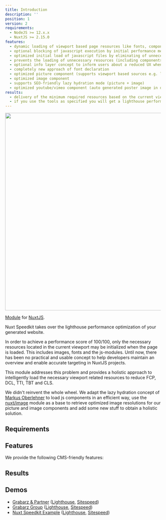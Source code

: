 ```yaml
---
title: Introduction
description: ''
position: 1
version: 2
requirements:
  - NodeJS >= 12.x.x
  - NuxtJS >= 2.15.0
features:
  - dynamic loading of viewport based page resources like fonts, components, pictures, images and iframes
  - optional blocking of javascript execution by initial performance measuring
  - optimized initial load of javascript files by eliminating of unnecessary javascript files
  - prevents the loading of unnecessary resources (including components) that are outside the current viewport.
  - optional info layer concept to inform users about a reduced UX when bandwidth or hardware is compromised.  
  - completely new approach of font declaration
  - optimized picture component (supports viewport based sources e.g. landscape/portrait)
  - optimized image component
  - supports SEO-friendly lazy hydration mode (picture + image)
  - optimized youtube/vimeo component (auto generated poster image in different resolutions)  
results:
  - delivery of the minimum required resources based on the current viewport
  - if you use the tools as specified you will get a lighthouse performance score of 100/100
---
```


<!-- <img src="/preview.png" class="light-img" width="1280" height="640" alt=""/>
<img src="/preview-dark.png" class="dark-img" width="1280" height="640" alt=""/> -->
<img src="/intro-light.png" width="1280" height="640" alt=""/>

[Module]() for [NuxtJS](https://nuxtjs.org).

Nuxt Speedkit takes over the lighthouse performance optimization of your generated website.

In order to achieve a performance score of 100/100, only the necessary resources located in the current viewport may be initialized when the page is loaded. This includes images, fonts and the js-modules. Until now, there has been no practical and usable concept to help developers maintain an overview and enable accurate targeting in NuxtJS projects. 

This module addresses this problem and provides a holistic approach to intelligently load the necessary viewport related resources to reduce FCP, DCL, TTI, TBT and CLS.

We didn't reinvent the whole wheel. We adapt the lazy hydration concept of [Markus Oberlehner](https://github.com/maoberlehner/vue-lazy-hydration) to load js components in an efficient way, use the [nuxt/image](https://github.com/nuxt/image) module as a base to retrieve optimized image resolutions for our picture and image components and add some new stuff to obtain a holistic solution.

## Requirements

<list type="info" :items="requirements"></list>
## Features

We provide the following CMS-friendly features:

<list type="success" :items="features"></list>

## Results

<list type="success" :items="results"></list>

## Demos

- [Grabarz & Partner](https://grabarzundpartner.de/) ([Lighthouse](https://pagespeed.web.dev/report?url=https%3A%2F%2Fgrabarzundpartner.de%2F), [Sitespeed](https://nuxt-speedkit.app.baqend.com/reports/sitespeed/grabarzundpartner/index.html))
- [Grabarz Group](https://grabarz-group.de/) ([Lighthouse](https://pagespeed.web.dev/report?url=https%3A%2F%2Fgrabarz-group.de%2F), [Sitespeed](https://nuxt-speedkit.app.baqend.com/reports/sitespeed/grabarz-group/index.html))
- [Nuxt Speedkit Example](https://nuxt-speedkit.grabarzundpartner.dev/example/) ([Lighthouse](https://pagespeed.web.dev/report?url=https%3A%2F%2Fnuxt-speedkit.grabarzundpartner.dev%2Fexample%2F), [Sitespeed](https://nuxt-speedkit.app.baqend.com/reports/sitespeed/nuxt-speedkit/index.html))
